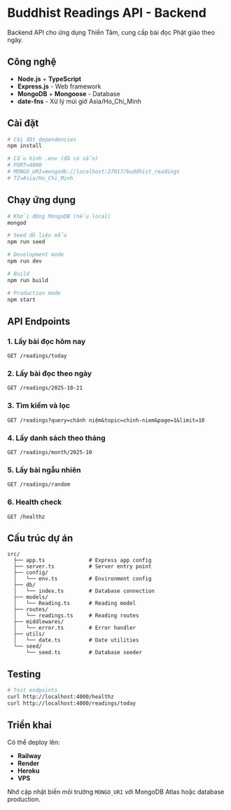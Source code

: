 # Buddhist Readings API - Backend

Backend API cho ứng dụng Thiền Tâm, cung cấp bài đọc Phật giáo theo ngày.

## Công nghệ

- **Node.js** + **TypeScript**
- **Express.js** - Web framework
- **MongoDB** + **Mongoose** - Database
- **date-fns** - Xử lý múi giờ Asia/Ho_Chi_Minh

## Cài đặt

```bash
# Cài đặt dependencies
npm install

# Cấu hình .env (đã có sẵn)
# PORT=4000
# MONGO_URI=mongodb://localhost:27017/buddhist_readings
# TZ=Asia/Ho_Chi_Minh
```

## Chạy ứng dụng

```bash
# Khởi động MongoDB (nếu local)
mongod

# Seed dữ liệu mẫu
npm run seed

# Development mode
npm run dev

# Build
npm run build

# Production mode
npm start
```

## API Endpoints

### 1. Lấy bài đọc hôm nay
```
GET /readings/today
```

### 2. Lấy bài đọc theo ngày
```
GET /readings/2025-10-21
```

### 3. Tìm kiếm và lọc
```
GET /readings?query=chánh niệm&topic=chinh-niem&page=1&limit=10
```

### 4. Lấy danh sách theo tháng
```
GET /readings/month/2025-10
```

### 5. Lấy bài ngẫu nhiên
```
GET /readings/random
```

### 6. Health check
```
GET /healthz
```

## Cấu trúc dự án

```
src/
  ├── app.ts              # Express app config
  ├── server.ts           # Server entry point
  ├── config/
  │   └── env.ts          # Environment config
  ├── db/
  │   └── index.ts        # Database connection
  ├── models/
  │   └── Reading.ts      # Reading model
  ├── routes/
  │   └── readings.ts     # Reading routes
  ├── middlewares/
  │   └── error.ts        # Error handler
  ├── utils/
  │   └── date.ts         # Date utilities
  └── seed/
      └── seed.ts         # Database seeder
```

## Testing

```bash
# Test endpoints
curl http://localhost:4000/healthz
curl http://localhost:4000/readings/today
```

## Triển khai

Có thể deploy lên:
- **Railway**
- **Render**
- **Heroku**
- **VPS**

Nhớ cập nhật biến môi trường `MONGO_URI` với MongoDB Atlas hoặc database production.

